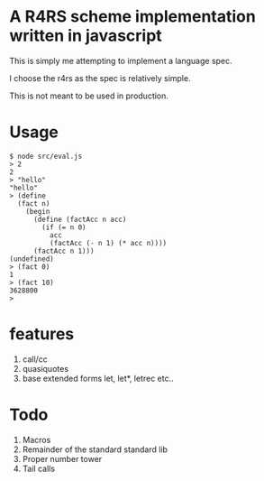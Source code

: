 # A R4RS scheme implementation written in javascript

This is simply me attempting to implement a language spec.

I choose the r4rs as the spec is relatively simple.

This is not meant to be used in production.

# Usage

```
$ node src/eval.js
> 2
2
> "hello"
"hello"
> (define
  (fact n)
    (begin
      (define (factAcc n acc)
        (if (= n 0)
          acc
          (factAcc (- n 1) (* acc n))))
      (factAcc n 1)))
(undefined)
> (fact 0)
1
> (fact 10)
3628800
>
```
# features
  1. call/cc
  2. quasiquotes
  3. base extended forms let, let*, letrec etc..

# Todo

  1. Macros
  2. Remainder of the standard standard lib
  3. Proper number tower
  4. Tail calls